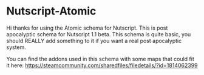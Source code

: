 # Nutscript-Atomic
Hi thanks for using the Atomic schema for Nutscript.
This is post apocalyptic schema for Nutscript 1.1 beta.
This schema is quite basic, you should REALLY add something to it if you want a real post apocalyptic system.

You can find the addons used in this schema with some maps that could fit it here:
https://steamcommunity.com/sharedfiles/filedetails/?id=1814062399

